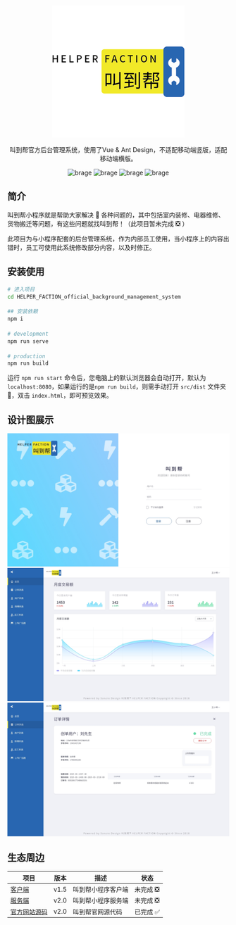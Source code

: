 <p align="center">
    <a href="#">
        <img alt="叫到帮" src="https://raw.githubusercontent.com/Sanzro-Lee/HELPER_FACTION_official_background_management_system/master/images/%E5%8F%AB%E5%88%B0%E5%B8%AE_logo.png" width="300">
    </a>
</p>

<p align="center">
    叫到帮官方后台管理系统，使用了Vue & Ant Design，不适配移动端竖版，适配移动端横版。
</p>

<p align="center">
    <img alt="brage" src="https://img.shields.io/github/issues/Sanzro-Lee/HELPER_FACTION_official_background_management_system" width="auto">
    <img alt="brage" src="https://img.shields.io/github/forks/Sanzro-Lee/HELPER_FACTION_official_background_management_system" width="auto">
    <img alt="brage" src="https://img.shields.io/github/stars/Sanzro-Lee/HELPER_FACTION_official_background_management_system" width="auto">
    <img alt="brage" src="https://img.shields.io/github/license/Sanzro-Lee/HELPER_FACTION_official_background_management_system" width="auto">
</p>

## 简介

叫到帮小程序就是帮助大家解决 🧰 各种问题的，其中包括室内装修、电器维修、货物搬迁等问题，有这些问题就找叫到帮！（此项目暂未完成 ❎ ）

此项目为与小程序配套的后台管理系统，作为内部员工使用，当小程序上的内容出错时，员工可使用此系统修改部分内容，以及时修正。

<!-- ## 扫码体验

<img alt="叫到帮服务端二维码" src="https://github.com/helperfaction/image/Qrcode.png" width="200"> -->

## 安装使用

```bash
# 进入项目
cd HELPER_FACTION_official_background_management_system

## 安装依赖
npm i

# development
npm run serve

# production
npm run build
```

运行 ``npm run start`` 命令后，您电脑上的默认浏览器会自动打开，默认为``localhost:8080``，如果运行的是``npm run build``，则需手动打开 ``src/dist`` 文件夹 📁，双击 ``index.html``，即可预览效果。

<!-- ## 文档

https://helperfaction.github.io/docs -->

## 设计图展示

<img alt="设计图展示" src="https://raw.githubusercontent.com/Sanzro-Lee/HELPER_FACTION_official_background_management_system/master/images/%E5%8F%AB%E5%88%B0%E5%B8%AE_login.jpg" width="auto">
<img alt="设计图展示" src="https://raw.githubusercontent.com/Sanzro-Lee/HELPER_FACTION_official_background_management_system/master/images/%E5%8F%AB%E5%88%B0%E5%B8%AEhomepage.jpg" width="auto">
<img alt="设计图展示" src="https://raw.githubusercontent.com/Sanzro-Lee/HELPER_FACTION_official_background_management_system/master/images/%E5%8F%AB%E5%88%B0%E5%B8%AE_orderdetail.jpg" width="auto">

## 生态周边

|项目|版本|描述|状态|
|--|--|--|--|
|[客户端](https://github.com/Sanzro-Lee/HELPER_FACTION_official_weapp_customer)|v1.5|叫到帮小程序客户端|未完成 ❎|
|[服务端](https://github.com/Sanzro-Lee/HELPER_FACTION_official_weapp_service)|v2.0|叫到帮小程序服务端|未完成 ❎|
|[官方网站源码](https://github.com/Sanzro-Lee/HELPER_FACTION_official_website)|v2.0|叫到帮官网源代码|已完成 ✅|
